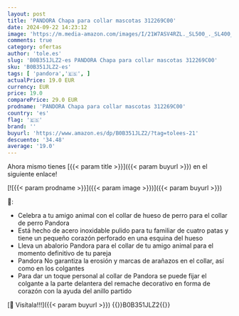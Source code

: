 ```yaml
---
layout: post
title: 'PANDORA Chapa para collar mascotas 312269C00'
date: 2024-09-22 14:23:12
image: 'https://m.media-amazon.com/images/I/21W7ASV4RZL._SL500_._SL400_.jpg'
comments: true
category: ofertas
author: 'tole.es'
slug: 'B0B351JLZ2-es PANDORA Chapa para collar mascotas 312269C00'
sku: 'B0B351JLZ2-es'
tags: [ 'pandora','🇪🇸', ]
actualPrice: 19.0 EUR
currency: EUR
price: 19.0
comparePrice: 29.0 EUR
prodname: 'PANDORA Chapa para collar mascotas 312269C00'
country: 'es'
flag: '🇪🇸'
brand: ''
buyurl: 'https://www.amazon.es/dp/B0B351JLZ2/?tag=tolees-21'
descuento: '34.48'
average: '19.0'
---
```


Ahora mismo tienes [{{< param title >}}]({{< param buyurl >}}) en el siguiente enlace!

[![{{< param prodname >}}]({{< param image >}})]({{< param buyurl >}})

🔎:

- Celebra a tu amigo animal con el collar de hueso de perro para el collar de perro Pandora
- Está hecho de acero inoxidable pulido para tu familiar de cuatro patas y tiene un pequeño corazón perforado en una esquina del hueso
- Lleva un abalorio Pandora para el collar de tu amigo animal para el momento definitivo de tu pareja
- Pandora No garantiza la erosión y marcas de arañazos en el collar, así como en los colgantes
- Para dar un toque personal al collar de Pandora se puede fijar el colgante a la parte delantera del remache decorativo en forma de corazón con la ayuda del anillo partido

[🛒 Visítala!!!]({{< param buyurl >}})
{{<world>}}B0B351JLZ2{{</world>}}
